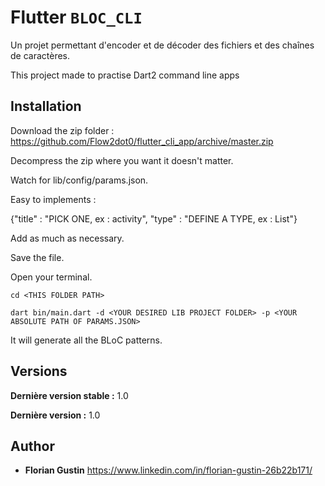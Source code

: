 # Flutter ``BLOC_CLI``
Un projet permettant d'encoder et de décoder des fichiers et des chaînes de caractères.

This project made to practise Dart2 command line apps 

## Installation

Download the zip folder : https://github.com/Flow2dot0/flutter_cli_app/archive/master.zip

Decompress the zip where you want it doesn't matter.

Watch for lib/config/params.json.

Easy to implements :

{"title" : "PICK ONE, ex : activity", "type" :  "DEFINE A TYPE, ex : List<String>"}
  
Add as much as necessary.

Save the file.

Open your terminal.

``cd <THIS FOLDER PATH>``

``dart bin/main.dart -d <YOUR DESIRED LIB PROJECT FOLDER> -p <YOUR ABSOLUTE PATH OF PARAMS.JSON>``

It will generate all the BLoC patterns.

## Versions

**Dernière version stable :** 1.0

**Dernière version :** 1.0

## Author

* **Florian Gustin**
https://www.linkedin.com/in/florian-gustin-26b22b171/
